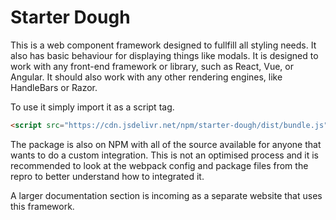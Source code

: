 # Starter Dough

This is a web component framework designed to fullfill all styling needs. It also has basic behaviour for displaying things like modals. It is designed to work with any front-end framework or library, such as React, Vue, or Angular. It should also work with any other rendering engines, like HandleBars or Razor.

To use it simply import it as a script tag.

```HTML
<script src="https://cdn.jsdelivr.net/npm/starter-dough/dist/bundle.js"></script>
```

The package is also on NPM with all of the source available for anyone that wants to do a custom integration. This is not an optimised process and it is recommended to look at the webpack config and package files from the repro to better understand how to integrated it.

A larger documentation section is incoming as a separate website that uses this framework.
